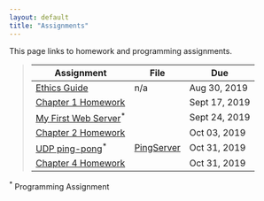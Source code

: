 ```yaml
---
layout: default
title: "Assignments"
---
```


This page links to homework and programming assignments.

> Assignment | File | Due
> ---------- | ---- | ---
> [Ethics Guide](assign01.html) | n/a | Aug 30, 2019
> [Chapter 1 Homework](assign02.html) | | Sept 17, 2019
> [My First Web Server](assign03.html)<sup>*</sup>  | | Sept 24, 2019
> [Chapter 2 Homework](assign04.html) | | Oct 03, 2019
> [UDP ping-pong](assign05.html)<sup>*</sup>  | [PingServer](PingServer.java) | Oct 31, 2019
> [Chapter 4 Homework](homework3.html) | | Oct 31, 2019

<sup>*</sup> Programming Assignment
